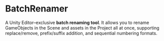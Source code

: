 # BatchRenamer
A Unity Editor–exclusive **batch renaming tool**.   It allows you to rename GameObjects in the Scene and assets in the Project all at once, supporting replace/remove, prefix/suffix addition, and sequential numbering formats.
